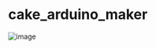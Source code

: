 # cake_arduino_maker
![image](https://user-images.githubusercontent.com/42722816/82140915-91324900-9832-11ea-9675-716c2b55aa37.png)
